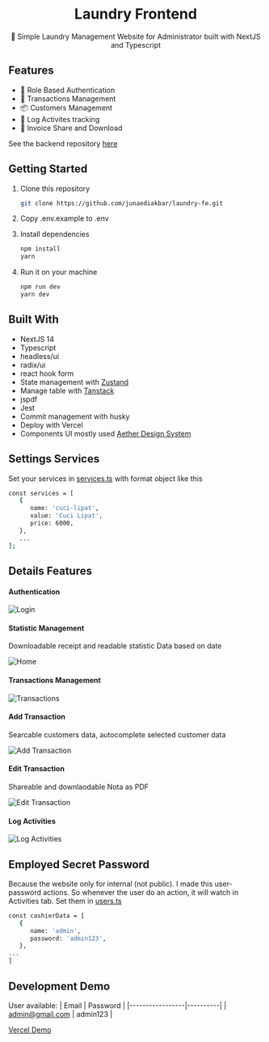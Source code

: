 <div align="center">
  <h1>Laundry Frontend</h1>
  <p>🛒 Simple Laundry Management Website for Administrator built with NextJS and Typescript</p>
</div>

## Features

- 🔑 Role Based Authentication
- 🛒 Transactions Management
- 📦 Customers Management
- 🧾 Log Activites tracking
- 📂 Invoice Share and Download

See the backend repository [here](https://github.com/junaediakbar/laundry-api)

## Getting Started

1. Clone this repository

   ```bash
   git clone https://github.com/junaediakbar/laundry-fe.git
   ```

2. Copy .env.example to .env

3. Install dependencies

   ```bash
   npm install
   yarn
   ```

4. Run it on your machine

   ```bash
   npm run dev
   yarn dev
   ```

## Built With

- NextJS 14
- Typescript
- headless/ui
- radix/ui
- react hook form
- State management with [Zustand](https://docs.pmnd.rs/zustand/getting-started/introduction)
- Manage table with [Tanstack](https://tanstack.com/table/v7/)
- jspdf
- Jest
- Commit management with husky
- Deploy with Vercel
- Components UI mostly used [Aether Design System](https://github.com/theodorusclarence/aether-design-system)

## Settings Services

Set your services in [services.ts](https://github.com/junaediakbar/laundry-fe/blob/main/src/constant/services.ts) with format object like this

```bash
const services = [
   {
      name: 'cuci-lipat',
      value: 'Cuci Lipat',
      price: 6000,
   },
   ...
];
```

## Details Features

#### Authentication

![Login](https://ik.imagekit.io/ctrnlvyl1p/Laundry-ss/ss-login.jpg?updatedAt=1713540562327)

#### Statistic Management

Downloadable receipt and readable statistic Data based on date

![Home](https://ik.imagekit.io/ctrnlvyl1p/Laundry-ss/ss-home.jpg?updatedAt=1713540178032)

#### Transactions Management

![Transactions](https://ik.imagekit.io/ctrnlvyl1p/Laundry-ss/ss-transaction.jpg?updatedAt=1713540178217)

#### Add Transaction

Searcable customers data, autocomplete selected customer data

![Add Transaction](https://ik.imagekit.io/ctrnlvyl1p/Laundry-ss/ss-add-transaction.png?updatedAt=1713540271175)

#### Edit Transaction

Shareable and downlaodable Nota as PDF

![Edit Transaction](https://ik.imagekit.io/ctrnlvyl1p/Laundry-ss/ss-edit-transaction?updatedAt=1713541229418)

#### Log Activities

![Log Activities](https://ik.imagekit.io/ctrnlvyl1p/Laundry-ss/ss-activities?updatedAt=1713541331244)

## Employed Secret Password

Because the website only for internal (not public). I made this user-password actions. So whenever the user do an action, it will watch in Activities tab. Set them in [users.ts](https://github.com/junaediakbar/laundry-fe/blob/main/src/constant/users.ts)

```bash
const cashierData = [
   {
      name: 'admin',
      password: 'admin123',
   },
...
]
```

## Development Demo

User available:
| Email | Password |
|-----------------|----------|
| admin@gmail.com | admin123 |

[Vercel Demo](https://trees-clean-laundry-fe-git-dev-junaediakbars-projects.vercel.app/?_vercel_share=zxBVAHqXmoiddR9qJv6AoS5eHm4HHwk5)

